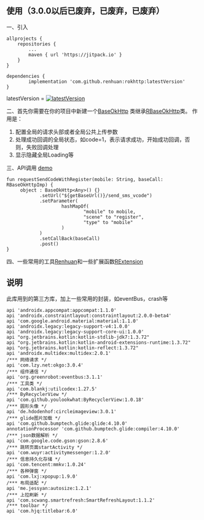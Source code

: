 
## 使用（3.0.0以后已废弃，已废弃，已废弃）

一、引入

	allprojects {
		repositories {
			...
			maven { url 'https://jitpack.io' }
		}
	}
  
	dependencies {
	        implementation 'com.github.renhuan:rokhttp:latestVersion'
	}
	
 latestVersion = [![latestVersion](https://jitpack.io/v/renhuan2015/rokhttp.svg)](https://jitpack.io/#renhuan2015/rokhttp)
 
二、首先你需要在你的项目中新建一个[BaseOkHttp](https://github.com/renhuan2015/rokhttp/blob/master/app/src/main/java/com/renhuan/administrator/myokhttp/config/BaseOkHttp.kt)
类继承[RBaseOkHttp](https://github.com/renhuan2015/rokhttp/blob/master/okhttplib/src/main/java/com/renhuan/okhttplib/http/RBaseOkHttp.kt)类。
作用是：
1. 配置全局的请求头部或者全局公共上传参数
2. 处理成功回调的全局状态，如code=1，表示请求成功，开始成功回调，否则，失败回调处理
3. 显示隐藏全局Loading等

三、API调用 [demo](https://github.com/renhuan2015/rokhttp/blob/master/app/src/main/java/com/renhuan/administrator/myokhttp/config/Api.kt)

 	fun requestSendCodeWithRegister(mobile: String, baseCall: RBaseOkHttpImp) {
       	 object : BaseOkHttp<Any>() {}
                .setUrl("${getBaseUrl()}/send_sms_vcode")
                .setParameter(
                        hashMapOf(
                                "mobile" to mobile,
                                "scene" to "register",
                                "type" to "mobile"
                        )
                )
                .setCallBack(baseCall)
                .post()
    }
      
 四、一些常用的工具[Renhuan](https://github.com/renhuan2015/rokhttp/blob/master/okhttplib/src/main/java/com/renhuan/okhttplib/utils/Renhuan.kt)和一些扩展函数[RExtension](https://github.com/renhuan2015/rokhttp/blob/master/okhttplib/src/main/java/com/renhuan/okhttplib/utils/RExtension.kt)
 
 ## 说明
 
 此库用到的第三方库，加上一些常用的封装，如eventBus，crash等
 
    api 'androidx.appcompat:appcompat:1.1.0'
    api 'androidx.constraintlayout:constraintlayout:2.0.0-beta4'
    api 'com.google.android.material:material:1.1.0'
    api 'androidx.legacy:legacy-support-v4:1.0.0'
    api 'androidx.legacy:legacy-support-core-ui:1.0.0'
    api "org.jetbrains.kotlin:kotlin-stdlib-jdk7:1.3.72"
    api "org.jetbrains.kotlin:kotlin-android-extensions-runtime:1.3.72"
    api "org.jetbrains.kotlin:kotlin-reflect:1.3.72"
    api 'androidx.multidex:multidex:2.0.1'
    /*** 网络请求 */
    api 'com.lzy.net:okgo:3.0.4'
    /*** 组件通信 */
    api 'org.greenrobot:eventbus:3.1.1'
    /*** 工具类 */
    api 'com.blankj:utilcodex:1.27.5'
    /*** ByRecyclerView */
    api 'com.github.youlookwhat:ByRecyclerView:1.0.18'
    /*** 圆形头像 */
    api 'de.hdodenhof:circleimageview:3.0.1'
    /*** glide图片加载 */
    api 'com.github.bumptech.glide:glide:4.10.0'
    annotationProcessor 'com.github.bumptech.glide:compiler:4.10.0'
    /*** json数据解析 */
    api 'com.google.code.gson:gson:2.8.6'
    /*** 跳转页面startActivity */
    api 'com.wuyr:activitymessenger:1.2.0'
    /*** 信息持久化存储 */
    api 'com.tencent:mmkv:1.0.24'
    /*** 各种弹窗 */
    api 'com.lxj:xpopup:1.9.0'
    /*** 布局适配 */
    api 'me.jessyan:autosize:1.2.1'
    /*** 上拉刷新 */
    api 'com.scwang.smartrefresh:SmartRefreshLayout:1.1.2'
    /*** toolbar */
    api 'com.hjq:titlebar:6.0'
